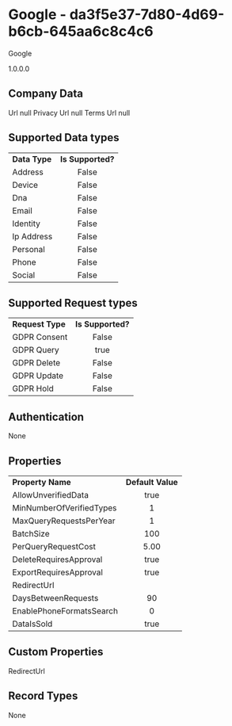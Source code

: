 # Google - da3f5e37-7d80-4d69-b6cb-645aa6c8c4c6
Google
1.0.0.0
## Company Data
Url null
Privacy Url null
Terms Url null

##   Supported Data types
|    |            |
| ----------|:-------------:|
| **Data Type** | **Is Supported?** |
|Address | False||BioIdentity | False
|Device | False
|Dna | False
|Email | False
|Identity | False
|Ip Address | False
|Personal | False
|Phone | False
|Social | False

##   Supported Request types
|    |            |
| ----------|:-------------:|
| **Request Type** | **Is Supported?** |
|GDPR Consent | False
|GDPR Query | true
|GDPR Delete | False
|GDPR Update | False
|GDPR Hold | False

##   Authentication
None
##   Properties
|    |            |
| ----------|:-------------:|
| **Property Name** | **Default Value** |
|AllowUnverifiedData | true
|MinNumberOfVerifiedTypes | 1
|MaxQueryRequestsPerYear | 1
|BatchSize | 100
|PerQueryRequestCost | 5.00
|DeleteRequiresApproval | true
|ExportRequiresApproval | true
|RedirectUrl | 
|DaysBetweenRequests | 90
|EnablePhoneFormatsSearch | 0
|DataIsSold | true

##   Custom Properties
RedirectUrl

##   Record Types
None
